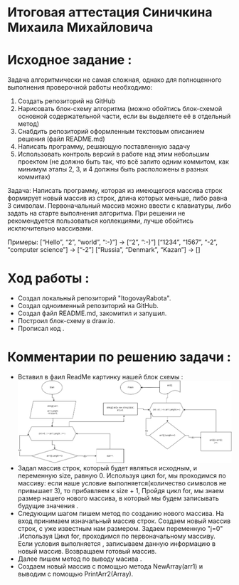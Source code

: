 # Итоговая аттестация Синичкина Михаила Михайловича

# Исходное задание :

Задача алгоритмически не самая сложная, однако для полноценного выполнения проверочной работы необходимо:

1. Создать репозиторий на GitHub
2. Нарисовать блок-схему алгоритма (можно обойтись блок-схемой основной содержательной части, если вы выделяете её в отдельный метод)
3. Снабдить репозиторий оформленным текстовым описанием решения (файл README.md)
4. Написать программу, решающую поставленную задачу
5. Использовать контроль версий в работе над этим небольшим проектом (не должно быть так, что всё залито одним коммитом, как минимум этапы 2, 3, и 4 должны быть расположены в разных коммитах)

Задача: Написать программу, которая из имеющегося массива строк формирует новый массив из строк, длина которых меньше, либо равна 3 символам. Первоначальный массив можно ввести с клавиатуры, либо задать на старте выполнения алгоритма. При решении не рекомендуется пользоваться коллекциями, лучше обойтись исключительно массивами.

Примеры:
[“Hello”, “2”, “world”, “:-)”] → [“2”, “:-)”]
[“1234”, “1567”, “-2”, “computer science”] → [“-2”]
[“Russia”, “Denmark”, “Kazan”] → []

# Ход работы :

* Создал локальный репозиторий "ItogovayRabota".
* Создал одноименный репозиторий на GitHub.
* Создал файл README.md, закомитил и запушил.
* Построил блок-схему в draw.io.
* Прописал код .
# Комментарии по решению задачи :
* Вставил в фаил ReadMe картинку нашей блок схемы :
![Блоксхема](ItogRabota1sem.png)
* Задал массив строк, который будет являться исходным, и переменную size, равную 0.
Используя цикл for, мы проходимся по массиву: 
если наше условие выполняется(количество символов не привышает 3), то прибавляем к size + 1, 
Пройдя цикл for, мы знаем размер нашего нового массива,
в который мы будем записывать будущие значения .
* Следующим шагом пишем метод по созданию нового массива. На вход принимаем изначальный массив строк.
Создаем новый массив строк, с уже известным нам размером.
Задаем переменную "j=0" .Используя Цикл for, проходимся по первоначальному массиву. Если  условия выполняется , записываем данную информацию в новый массив.
Возвращаем готовый массив.
* Далее пишем метод по выводу масива .
* Создаем новый массив с помощью метода NewArray(arr1) и выводим с помощью  PrintArr2(Array).

